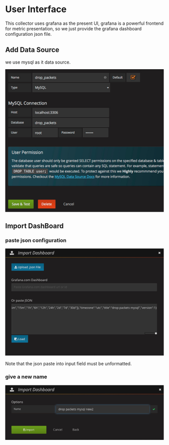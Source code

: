 # User Interface

This collector uses grafana as the present UI, grafana is a powerful frontend for metric presentation, so we just provide the grafana dashboard configuration json file.

## Add Data Source

we use mysql as it data source.

![paste json configuration](./datasource.png)

## Import DashBoard

### paste json configuration

![paste json configuration](./import1.png)

Note that the json paste into input field must be unformatted.

### give a new name

![give a new name](./import2.png)
